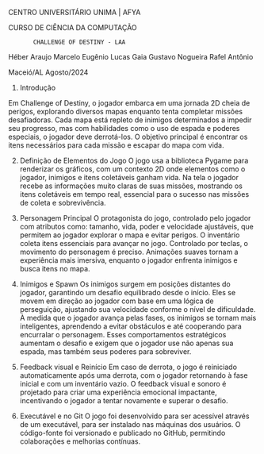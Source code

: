 CENTRO UNIVERSITÁRIO UNIMA | AFYA

CURSO DE CIÊNCIA DA COMPUTAÇÃO






           CHALLENGE OF DESTINY - LAA



                           

                                       
Héber Araujo
Marcelo Eugênio
Lucas Gaia
Gustavo Nogueira
Rafel Antônio






Maceió/AL
Agosto/2024



1. Introdução

Em Challenge of Destiny, o jogador embarca em uma jornada 2D cheia de perigos, explorando diversos mapas enquanto tenta completar missões desafiadoras. Cada mapa está repleto de inimigos determinados a impedir seu progresso, mas com habilidades como o uso de espada e poderes especiais, o jogador deve derrotá-los. O objetivo principal é encontrar os itens necessários para cada missão e escapar do mapa com vida.

2. Definição de Elementos do Jogo
O jogo usa a biblioteca Pygame para renderizar os gráficos, com um contexto 2D onde elementos como o jogador, inimigos e itens coletáveis ganham vida. Na tela o jogador recebe as informações muito claras de suas missões, mostrando os itens coletáveis em tempo real, essencial para o sucesso nas missões de coleta e sobrevivência.

3. Personagem Principal 
O protagonista do jogo, controlado pelo jogador com atributos como: tamanho, vida, poder e velocidade ajustáveis, que permitem ao jogador explorar o mapa e evitar perigos. O inventário coleta itens essenciais para avançar no jogo. Controlado por teclas, o movimento do personagem é preciso. Animações suaves tornam a experiência mais imersiva, enquanto o jogador enfrenta inimigos e busca itens no mapa.

4. Inimigos e Spawn 
Os inimigos surgem em posições distantes do jogador, garantindo um desafio equilibrado desde o início. Eles se movem em direção ao jogador com base em uma lógica de perseguição, ajustando sua velocidade conforme o nível de dificuldade. À medida que o jogador avança pelas fases, os inimigos se tornam mais inteligentes, aprendendo a evitar obstáculos e até cooperando para encurralar o personagem. Esses comportamentos estratégicos aumentam o desafio e exigem que o jogador use não apenas sua espada, mas também seus poderes para sobreviver.
4. Feedback visual e Reinício
Em caso de derrota, o jogo é reiniciado automaticamente após uma derrota, com o jogador retornando à fase inicial e com um inventário vazio. O feedback visual e sonoro é projetado para criar uma experiência emocional impactante, incentivando o jogador a tentar novamente e superar o desafio.

5. Executável e no Git
O jogo foi desenvolvido para ser acessível através de um executável, para ser instalado nas máquinas dos usuários. O código-fonte foi versionado e publicado no GitHub, permitindo colaborações e melhorias contínuas.
